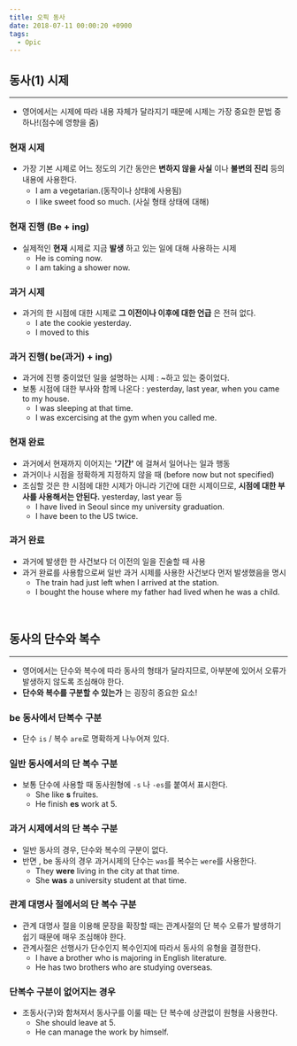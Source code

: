 ```yaml
---
title: 오픽 동사
date: 2018-07-11 00:00:20 +0900
tags:
  - Opic
---
```



## 동사(1) 시제
---
- 영어에서는 시제에 따라 내용 자체가 달라지기 때문에 시제는 가장 중요한 문법 중 하나!(점수에 영향을 줌)

### 현재 시제
- 가장 기본 시제로 어느 정도의 기간 동안은 **변하지 않을 사실** 이나 **불변의 진리** 등의 내용에 사용한다.
  - I am a vegetarian.(동작이나 상태에 사용됨)
  - I like sweet food so much. (사실 형태 상태에 대해)

### 현재 진행 (Be + ing)
- 실제적인 **현재** 시제로 지금 **발생** 하고 있는 일에 대해 사용하는 시제
  - He is coming now.
  - I am taking a shower now.

### 과거 시제
- 과거의 한 시점에 대한 시제로 **그 이전이나 이후에 대한 언급** 은 전혀 없다.
  - I ate the cookie yesterday.
  - I moved to this

### 과거 진행( be(과거) + ing)
- 과거에 진행 중이었던 일을 설명하는 시제 : ~하고 있는 중이었다.
- 보통 시점에 대한 부사와 함께 나온다 : yesterday, last year, when you came to my house.
  - I was sleeping at that time.
  - I was excercising at the gym when you called me.

### 현재 완료
- 과거에서 현재까지 이어지는 **'기간'** 에 걸쳐서 일어나는 일과 행동
- 과거이나 시점을 정확하게 지정하지 않을 때 (before now but not specified)
- 조심할 것은 한 시점에 대한 시제가 아니라 기간에 대한 시제이므로, **시점에 대한 부사를 사용해서는 안된다.** yesterday, last year 등
   - I have lived in Seoul since my university graduation.
   - I have been to the US twice.

### 과거 완료
- 과거에 발생한 한 사건보다 더 이전의 일을 진술할 때 사용
- 과거 완료를 사용함으로써 일반 과거 시제를 사용한 사건보다 먼저 발생했음을 명시
  - The train had just left when I arrived at the station.
  - I bought the house where my father had lived when he was a child.

<br/>

## 동사의 단수와 복수
---
- 영어에서는 단수와 복수에 따라 동사의 형태가 달라지므로, 아부분에 있어서 오류가 발생하지 않도록 조심해야 한다.
- **단수와 복수를 구분할 수 있는가** 는 굉장히 중요한 요소!

### be 동사에서 단복수 구분
- 단수 `is` / 복수 `are`로 명확하게 나누어져 있다.

### 일반 동사에서의 단 복수 구분
- 보통 단수에 사용할 때 동사원형에 `-s` 나 `-es`를 붙여서 표시한다.
  - She like **s** fruites.
  - He finish **es** work at 5.

### 과거 시제에서의 단 복수 구분
- 일반 동사의 경우, 단수와 복수의 구분이 없다.
- 반면 , be 동사의 경우 과거시제의 단수는 `was`를 복수는 `were`를 사용한다.
  - They **were** living in the city at that time.
  - She **was** a university student at that time.

### 관계 대명사 절에서의 단 복수 구분
- 관계 대명사 절을 이용해 문장을 확장할 때는 관계사절의 단 복수 오류가 발생하기 쉽기 때문에 매우 조심해야 한다.
- 관계사절은 선행사가 단수인지 복수인지에 따라서 동사의 유형을 결정한다.
  - I have a brother who is majoring in English literature.
  - He has two brothers who are studying overseas.

### 단복수 구분이 없어지는 경우
- 조동사(구)와 함쳐져서 동사구를 이룰 때는 단 복수에 상관없이 원형을 사용한다.
  - She should leave at 5.
  - He can manage the work by himself.
